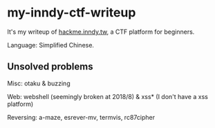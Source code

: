 # my-inndy-ctf-writeup

It's my writeup of [hackme.inndy.tw](http://hackme.inndy.tw), a CTF platform for beginners.

Language: Simplified Chinese.

## Unsolved problems

Misc: otaku & buzzing

Web: webshell (seemingly broken at 2018/8) & xss* (I don't have a xss platform)

Reversing: a-maze, esrever-mv, termvis, rc87cipher